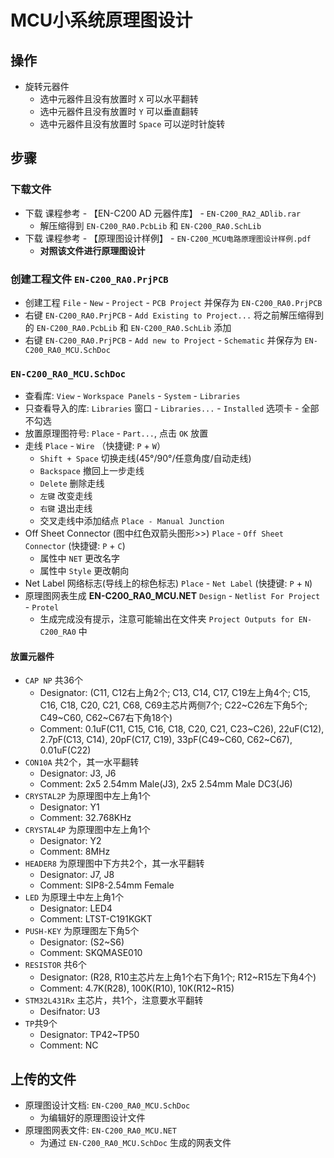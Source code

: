 # MCU小系统原理图设计

## 操作

* 旋转元器件
  * 选中元器件且没有放置时 `X` 可以水平翻转
  * 选中元器件且没有放置时 `Y` 可以垂直翻转
  * 选中元器件且没有放置时 `Space` 可以逆时针旋转

## 步骤

### 下载文件

* 下载 课程参考 - 【EN-C200 AD 元器件库】 - `EN-C200_RA2_ADlib.rar`
  * 解压缩得到 `EN-C200_RA0.PcbLib` 和 `EN-C200_RA0.SchLib`
* 下载 课程参考 - 【原理图设计样例】 - `EN-C200_MCU电路原理图设计样例.pdf`
  * __对照该文件进行原理图设计__

### 创建工程文件 `EN-C200_RA0.PrjPCB`

* 创建工程 `File` - `New` - `Project` - `PCB Project` 并保存为 `EN-C200_RA0.PrjPCB`
* 右键 `EN-C200_RA0.PrjPCB` - `Add Existing to Project...` 将之前解压缩得到的 `EN-C200_RA0.PcbLib` 和 `EN-C200_RA0.SchLib` 添加
* 右键 `EN-C200_RA0.PrjPCB` - `Add new to Project` - `Schematic` 并保存为 `EN-C200_RA0_MCU.SchDoc`

### `EN-C200_RA0_MCU.SchDoc`

* 查看库: `View` - `Workspace Panels` - `System` - `Libraries`
* 只查看导入的库: `Libraries` 窗口 - `Libraries...` - `Installed` 选项卡 - 全部不勾选
* 放置原理图符号: `Place` - `Part...`, 点击 `OK` 放置
* 走线 `Place` - `Wire` （快捷键: `P` + `W`）
  * `Shift + Space` 切换走线(45°/90°/任意角度/自动走线)
  * `Backspace` 撤回上一步走线
  * `Delete` 删除走线
  * `左键` 改变走线
  * `右键` 退出走线
  * 交叉走线中添加结点 `Place - Manual Junction`
* Off Sheet Connector (图中红色双箭头图形>>) `Place` - `Off Sheet Connector` (快捷键: `P` + `C`)
  * 属性中 `NET` 更改名字
  * 属性中 `Style` 更改朝向
* Net Label 网络标志(导线上的棕色标志) `Place` - `Net Label` (快捷键: `P` + `N`)
* 原理图网表生成 __EN-C200_RA0_MCU.NET__ `Design` - `Netlist For Project` - `Protel`
  * 生成完成没有提示，注意可能输出在文件夹 `Project Outputs for EN-C200_RA0` 中

#### 放置元器件

* `CAP NP` 共36个
  * Designator: (C11, C12右上角2个; C13, C14, C17, C19左上角4个; C15, C16, C18, C20, C21, C68, C69主芯片两侧7个; C22~C26左下角5个; C49~C60, C62~C67右下角18个)
  * Comment: 0.1uF(C11, C15, C16, C18, C20, C21, C23~C26), 22uF(C12), 2.7pF(C13, C14), 20pF(C17, C19), 33pF(C49~C60, C62~C67), 0.01uF(C22)
* `CON10A` 共2个，其一水平翻转
  * Designator: J3, J6
  * Comment: 2x5 2.54mm Male(J3), 2x5 2.54mm Male DC3(J6)
* `CRYSTAL2P` 为原理图中左上角1个
  * Designator: Y1
  * Comment: 32.768KHz
* `CRYSTAL4P` 为原理图中左上角1个
  * Designator: Y2
  * Comment: 8MHz
* `HEADER8` 为原理图中下方共2个，其一水平翻转
  * Designator: J7, J8
  * Comment: SIP8-2.54mm Female
* `LED` 为原理土中左上角1个
  * Designator: LED4
  * Comment: LTST-C191KGKT
* `PUSH-KEY` 为原理图左下角5个
  * Designator: (S2~S6)
  * Comment: SKQMASE010
* `RESISTOR` 共6个
  * Designator: (R28, R10主芯片左上角1个右下角1个; R12~R15左下角4个)
  * Comment: 4.7K(R28), 100K(R10), 10K(R12~R15)
* `STM32L431Rx` 主芯片，共1个，注意要水平翻转
  * Desifnator: U3
* `TP`共9个
  * Designator: TP42~TP50
  * Comment: NC

## 上传的文件

* 原理图设计文档: `EN-C200_RA0_MCU.SchDoc`
  * 为编辑好的原理图设计文件
* 原理图网表文件: `EN-C200_RA0_MCU.NET`
  * 为通过 `EN-C200_RA0_MCU.SchDoc` 生成的网表文件
